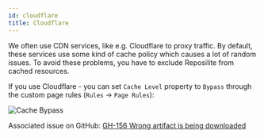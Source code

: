 ```yaml
---
id: cloudflare
title: Cloudflare
---
```


We often use CDN services, like e.g. Cloudflare to proxy traffic. 
By default, these services use some kind of cache policy which causes a lot of random issues.
To avoid these problems, you have to exclude Reposilite from cached resources.


If you use Cloudflare - you can set `Cache Level` property to `Bypass` through the custom page rules (`Rules` -> `Page Rules`):

![Cache Bypass](/images/guides/cloudflare-cache-bypass.png)

Associated issue on GitHub: [GH-156 Wrong artifact is being downloaded](https://github.com/dzikoysk/reposilite/issues/156)
